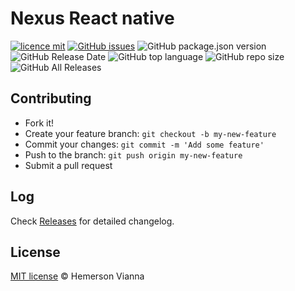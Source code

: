 # Nexus React native

[![licence mit](https://img.shields.io/badge/license-MIT-blue.svg?style=flat-square)](http://hemersonvianna.mit-license.org/)
[![GitHub issues](https://img.shields.io/github/issues/org-victorinox/nexus-react-native.svg)](https://github.com/org-victorinox/nexus-react-native/issues)
![GitHub package.json version](https://img.shields.io/github/package-json/v/org-victorinox/nexus-react-native.svg)
![GitHub Release Date](https://img.shields.io/github/release-date/org-victorinox/nexus-react-native.svg)
![GitHub top language](https://img.shields.io/github/languages/top/org-victorinox/nexus-react-native.svg)
![GitHub repo size](https://img.shields.io/github/repo-size/org-victorinox/nexus-react-native.svg)
![GitHub All Releases](https://img.shields.io/github/downloads/org-victorinox/nexus-react-native/total.svg)

## Contributing

- Fork it!
- Create your feature branch: `git checkout -b my-new-feature`
- Commit your changes: `git commit -m 'Add some feature'`
- Push to the branch: `git push origin my-new-feature`
- Submit a pull request

## Log

Check [Releases](https://github.com/org-victorinox/nexus-react-native/releases) for detailed changelog.

## License

[MIT license](http://hemersonvianna.mit-license.org/) © Hemerson Vianna
